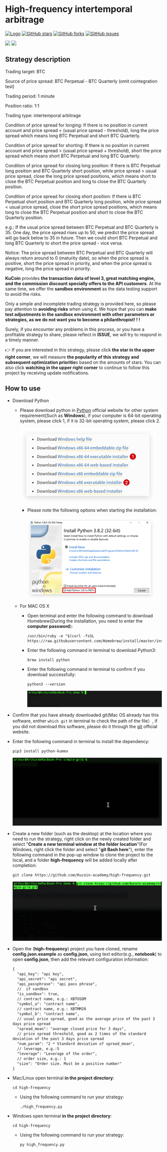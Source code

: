 # High-frequency intertemporal arbitrage

[![Logo](https://img.shields.io/badge/KuCoin-KuMex-yellowgreen?style=flat-square)](https://github.com/Kucoin-academy/Guide)
[![GitHub stars](https://img.shields.io/github/stars/Kucoin-academy/simple-grid.svg?label=Stars&style=flat-square)](https://github.com/Kucoin-academy/high-frequency)
[![GitHub forks](https://img.shields.io/github/forks/Kucoin-academy/simple-grid.svg?label=Fork&style=flat-square)](https://github.com/Kucoin-academy/high-frequency)
[![GitHub issues](https://img.shields.io/github/issues/Kucoin-academy/simple-grid.svg?label=Issue&style=flat-square)](https://github.com/Kucoin-academy/high-frequency/issues)

[![](https://img.shields.io/badge/lang-English-informational.svg?longCache=true&style=flat-square)](README.md)
[![](https://img.shields.io/badge/lang-Chinese-red.svg?longCache=true&style=flat-square)](README_CN.md)

## Strategy description

Trading target: BTC  

Source of price spread: BTC Perpetual - BTC Quarterly (omit cointegration test)  

Trading period: 1 minute

Position ratio: 1:1  

Trading type: intertemporal arbitrage

Condition of price spread for longing: If there is no position in current account and price spread < (usual price spread - threshold), long the price spread which means long BTC Perpetual and short BTC Quarterly.  

Condition of price spread for shorting: If there is no position in current account and price spread > (usual price spread + threshold), short the price spread which means short BTC Perpetual and long BTC Quarterly.  

Condition of price spread for closing long position: If there is BTC Perpetual long position and BTC Quarterly short position, while price spread > usual price spread, close the long price spread positions, which means short to close the BTC Perpetual position and long to close the BTC Quarterly position.  

Condition of price spread for closing short position: If there is BTC Perpetual short position and BTC Quarterly long position, while price spread < usual price spread, close the short price spread positions, which means long to close the BTC Perpetual position and short to close the BTC Quarterly position.  

e.g.: If the usual price spread between BTC Perpetual and BTC Quarterly is 35. One day, the price spread rises up to 50, we predict the price spread will go back below to 35 in future. Then we could short BTC Perpetual and long BTC Quarterly to short the price spread - vice versa.  

Notice: The price spread between BTC Perpetual and BTC Quarterly will always return around to 0 (maturity date), so when the price spread is positive, short the price spread in priority, and when the price spread is negative, long the price spread in priority.  



**KuCoin** provides **the transaction data of level 3, great matching engine, and the commission discount specially offers to the API customers**. At the same time, we offer the **sandbox environment** as the data testing support to avoid the risks.

Only a simple and incomplete trading strategy is provided here, so please pay attention to **avoiding risks** when using it. We hope that you can **make test adjustments in the sandbox environment with other parameters or strategies,  as we do not want you to become a philanthropist! ! !**

Surely, if you encounter any problems in this process, or you have a profitable strategy to share, please reflect in **ISSUE**, we will try to respond in a timely manner. 

:point_right: If you are interested in this strategy, please click **the star in the upper right corner**, we will  measure **the popularity of this strategy and subsequent optimization prioritie**s based on the amounts of stars. You can also click **watching in the upper right corner** to continue to follow this project by receiving update notifications. 

## How to use

* Download Python

  * Please download python in [Python](https://www.python.org/) official website for other system requirement(Such as **Windows**), if your computer is 64-bit operating system, please click 1, if it is 32-bit operating system, please click 2.

    <img src="./img/python_download.png" style="zoom:50%" />

    * Please note the following options when starting the installation:

      <img src="./img/python_win.png" style="zoom:40%" />

  * For MAC OS X

    * Open terminal and enter the following command to download Homebrew(During the installation, you need to enter the **computer password**):

      ```shell
      /usr/bin/ruby -e "$(curl -fsSL https://raw.githubusercontent.com/Homebrew/install/master/install)"
      ```

    * Enter the following command in terminal to download Python3:

      ```shell
      brew install python
      ```

    * Enter the following command in terminal to confirm if you download successfully:

      ```shell
      python3 --version
      ```

      ![](./img/python_version.gif)

* Confirm that you have already downloaded git(Mac OS  already has this software, enther `which git` in terminal to check the path of the file）, if you did not download this software, please do it through the [git](https://git-scm.com/) official website.

* Enter the following command in terminal to install the dependency:

  ```shell script
  pip3 install python-kumex
  ```

  ![pip_install](./img/pip_install.gif)
  
* Create a new folder (such as the desktop) at the location where you need to run the strategy, right click on the newly created folder and select "**Create a new terminal window at the folder location**"(For Windows, right click the folder and select "**git Bash here**"), enter the following command in the pop-up window to clone the project to the local, and a folder **high-frequency** will be added locally after completion:
  
  ```shell
  git clone https://github.com/Kucoin-academy/high-frequency.git
  ```
  
  ![git_clone](./img/git_clone.gif)
  
* Open the (**high-frequency**) project you have cloned,  rename **config.json.example** as **config.json**, using text editor(e.g., **notebook**) to open **config.json**, then add the relevant configuration information: 

  ```
  {  
    "api_key": "api key",
    "api_secret": "api secret",
    "api_passphrase": "api pass phrase",
    //  if sandbox
    "is_sandbox": true,
    // contract name, e.g.: XBTUSDM
    "symbol_a": "contract name",
    // contract name, e.g.: XBTMM20
    "symbol_b": "contract name",
    // usual price spread, good as the average price of the past 3 days price spread  
    "spread_mean": "average closed price for 3 days",
    // price spread threshold, good as 2 times of the standard deviation of the past 3 days price spread
    "num_param": "2 * Standard deviation of spread_mean",
    // leverage, e.g.:5
    "leverage": "Leverage of the order",
    // order size, e.g.: 1
    "size": "Order size. Must be a positive number"
  }
  ```
  
* Mac/Linux open terminal **in the project directory**: 

  ```shell
  cd high-frequency
  ```
  * Using the following command to run your strategy:
  
    ```shell
    ./high_frequency.py
    ```
  
* Windows open terminal **in the project directory**: 

  ```shell
  cd high-frequency
  ```
  * Using the following command to run your strategy:
  
    ```shell
    py high_frequency.py
    ```
  
  

